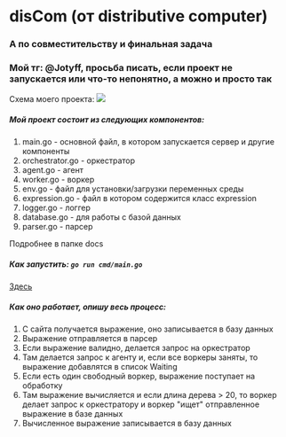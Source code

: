 # disCom (от distributive computer)
### А по совместительству и финальная задача
### Мой тг: @Jotyff, просьба писать, если проект не запускается или что-то непонятно, а можно и просто так

Схема моего проекта:
![](docs/chart(new).png)

##### Мой проект состоит из следующих компонентов:

1. main.go - основной файл, в котором запускается сервер и другие компоненты
2. orchestrator.go - оркестратор
3. agent.go - агент
4. worker.go - воркер
5. env.go - файл для установки/загрузки переменных среды
6. expression.go - файл в котором содержится класс expression 
7. logger.go - логгер
8. database.go - для работы с базой данных 
9. parser.go - парсер

Подробнее в папке docs

##### Как запустить: `go run cmd/main.go`
[Здесь](http://localhost:8080)

##### Как оно работает, опишу весь процесс:
1. С сайта получается выражение, оно записывается в базу данных
2. Выражение отправляется в парсер
3. Если выражение валидно, делается запрос на оркестратор
4. Там делается запрос к агенту и, если все воркеры заняты, то выражение добавлятся в список Waiting
5. Если есть один свободный воркер, выражение поступает на обработку
6. Там выражение вычисляется и если длина дерева > 20, то воркер делает запрос к оркестратору и воркер "ищет" отправленное выражение в базе данных
7. Вычисленное выражение записывается в базу данных